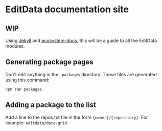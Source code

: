 # EditData documentation site

## WIP

Using [Jekyll](http://jekyllrb.com/) and [ecosystem-docs](https://github.com/hughsk/ecosystem-docs), this will be a guide to all the EditData modules.

## Generating package pages

Don't edit anything in the `_packages` directory. Those files are generated using this command:

```
npm run packages
```

## Adding a package to the list

Add a line to the repos.txt file in the form `{owner}/{repository}`. For example: `editdata/data-grid`
